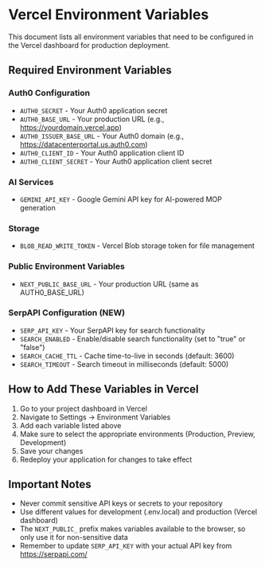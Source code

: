 # Vercel Environment Variables

This document lists all environment variables that need to be configured in the Vercel dashboard for production deployment.

## Required Environment Variables

### Auth0 Configuration
- `AUTH0_SECRET` - Your Auth0 application secret
- `AUTH0_BASE_URL` - Your production URL (e.g., https://yourdomain.vercel.app)
- `AUTH0_ISSUER_BASE_URL` - Your Auth0 domain (e.g., https://datacenterportal.us.auth0.com)
- `AUTH0_CLIENT_ID` - Your Auth0 application client ID
- `AUTH0_CLIENT_SECRET` - Your Auth0 application client secret

### AI Services
- `GEMINI_API_KEY` - Google Gemini API key for AI-powered MOP generation

### Storage
- `BLOB_READ_WRITE_TOKEN` - Vercel Blob storage token for file management

### Public Environment Variables
- `NEXT_PUBLIC_BASE_URL` - Your production URL (same as AUTH0_BASE_URL)

### SerpAPI Configuration (NEW)
- `SERP_API_KEY` - Your SerpAPI key for search functionality
- `SEARCH_ENABLED` - Enable/disable search functionality (set to "true" or "false")
- `SEARCH_CACHE_TTL` - Cache time-to-live in seconds (default: 3600)
- `SEARCH_TIMEOUT` - Search timeout in milliseconds (default: 5000)

## How to Add These Variables in Vercel

1. Go to your project dashboard in Vercel
2. Navigate to Settings → Environment Variables
3. Add each variable listed above
4. Make sure to select the appropriate environments (Production, Preview, Development)
5. Save your changes
6. Redeploy your application for changes to take effect

## Important Notes

- Never commit sensitive API keys or secrets to your repository
- Use different values for development (.env.local) and production (Vercel dashboard)
- The `NEXT_PUBLIC_` prefix makes variables available to the browser, so only use it for non-sensitive data
- Remember to update `SERP_API_KEY` with your actual API key from https://serpapi.com/